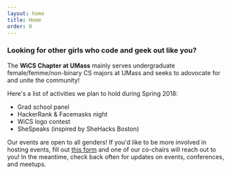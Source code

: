 ```yaml
---
layout: home
title: Home
order: 0
---
```

### Looking for other girls who code and geek out like you?

The **WiCS Chapter at UMass** mainly serves undergraduate female/femme/non-binary CS majors at UMass and seeks to adovocate for and unite the community! 

Here's a list of activities we plan to hold during Spring 2018:
- Grad school panel
- HackerRank & Facemasks night
- WiCS logo contest
- SheSpeaks (inspired by SheHacks Boston)

Our events are open to all genders! If you'd like to be more involved in hosting events, fill out [this form](https://wicsumass.typeform.com/to/Ioy4jq) and one of our co-chairs will reach out to you! In the meantime, check back often for updates on events, conferences, and meetups. 